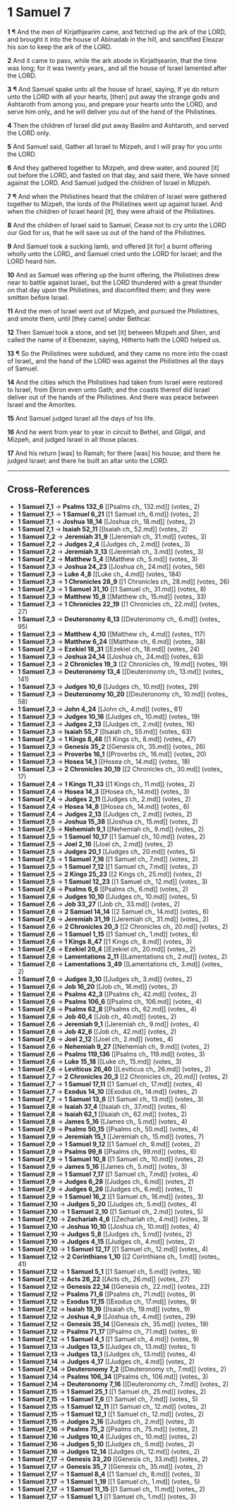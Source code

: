 # 1 Samuel 7

**1** ¶ And the men of Kirjathjearim came, and fetched up the ark of the LORD, and brought it into the house of Abinadab in the hill, and sanctified Eleazar his son to keep the ark of the LORD.

**2** And it came to pass, while the ark abode in Kirjathjearim, that the time was long; for it was twenty years_ and all the house of Israel lamented after the LORD.

**3** ¶ And Samuel spake unto all the house of Israel, saying, If ye do return unto the LORD with all your hearts, [then] put away the strange gods and Ashtaroth from among you, and prepare your hearts unto the LORD, and serve him only_ and he will deliver you out of the hand of the Philistines.

**4** Then the children of Israel did put away Baalim and Ashtaroth, and served the LORD only.

**5** And Samuel said, Gather all Israel to Mizpeh, and I will pray for you unto the LORD.

**6** And they gathered together to Mizpeh, and drew water, and poured [it] out before the LORD, and fasted on that day, and said there, We have sinned against the LORD. And Samuel judged the children of Israel in Mizpeh.

**7** ¶ And when the Philistines heard that the children of Israel were gathered together to Mizpeh, the lords of the Philistines went up against Israel. And when the children of Israel heard [it], they were afraid of the Philistines.

**8** And the children of Israel said to Samuel, Cease not to cry unto the LORD our God for us, that he will save us out of the hand of the Philistines.

**9** And Samuel took a sucking lamb, and offered [it for] a burnt offering wholly unto the LORD_ and Samuel cried unto the LORD for Israel; and the LORD heard him.

**10** And as Samuel was offering up the burnt offering, the Philistines drew near to battle against Israel_ but the LORD thundered with a great thunder on that day upon the Philistines, and discomfited them; and they were smitten before Israel.

**11** And the men of Israel went out of Mizpeh, and pursued the Philistines, and smote them, until [they came] under Bethcar.

**12** Then Samuel took a stone, and set [it] between Mizpeh and Shen, and called the name of it Ebenezer, saying, Hitherto hath the LORD helped us.

**13** ¶ So the Philistines were subdued, and they came no more into the coast of Israel_ and the hand of the LORD was against the Philistines all the days of Samuel.

**14** And the cities which the Philistines had taken from Israel were restored to Israel, from Ekron even unto Gath; and the coasts thereof did Israel deliver out of the hands of the Philistines. And there was peace between Israel and the Amorites.

**15** And Samuel judged Israel all the days of his life.

**16** And he went from year to year in circuit to Bethel, and Gilgal, and Mizpeh, and judged Israel in all those places.

**17** And his return [was] to Ramah; for there [was] his house; and there he judged Israel; and there he built an altar unto the LORD.

---

## Cross-References

- **1 Samuel 7_1** → **Psalms 132_6** [[Psalms ch_ 132.md]] (votes_ 2)
- **1 Samuel 7_1** → **1 Samuel 6_21** [[1 Samuel ch_ 6.md]] (votes_ 2)
- **1 Samuel 7_1** → **Joshua 18_14** [[Joshua ch_ 18.md]] (votes_ 2)
- **1 Samuel 7_1** → **Isaiah 52_11** [[Isaiah ch_ 52.md]] (votes_ 2)
- **1 Samuel 7_2** → **Jeremiah 31_9** [[Jeremiah ch_ 31.md]] (votes_ 3)
- **1 Samuel 7_2** → **Judges 2_4** [[Judges ch_ 2.md]] (votes_ 3)
- **1 Samuel 7_2** → **Jeremiah 3_13** [[Jeremiah ch_ 3.md]] (votes_ 3)
- **1 Samuel 7_2** → **Matthew 5_4** [[Matthew ch_ 5.md]] (votes_ 3)
- **1 Samuel 7_3** → **Joshua 24_23** [[Joshua ch_ 24.md]] (votes_ 56)
- **1 Samuel 7_3** → **Luke 4_8** [[Luke ch_ 4.md]] (votes_ 184)
- **1 Samuel 7_3** → **1 Chronicles 28_9** [[1 Chronicles ch_ 28.md]] (votes_ 26)
- **1 Samuel 7_3** → **1 Samuel 31_10** [[1 Samuel ch_ 31.md]] (votes_ 8)
- **1 Samuel 7_3** → **Matthew 15_8** [[Matthew ch_ 15.md]] (votes_ 33)
- **1 Samuel 7_3** → **1 Chronicles 22_19** [[1 Chronicles ch_ 22.md]] (votes_ 27)
- **1 Samuel 7_3** → **Deuteronomy 6_13** [[Deuteronomy ch_ 6.md]] (votes_ 95)
- **1 Samuel 7_3** → **Matthew 4_10** [[Matthew ch_ 4.md]] (votes_ 117)
- **1 Samuel 7_3** → **Matthew 6_24** [[Matthew ch_ 6.md]] (votes_ 38)
- **1 Samuel 7_3** → **Ezekiel 18_31** [[Ezekiel ch_ 18.md]] (votes_ 24)
- **1 Samuel 7_3** → **Joshua 24_14** [[Joshua ch_ 24.md]] (votes_ 63)
- **1 Samuel 7_3** → **2 Chronicles 19_3** [[2 Chronicles ch_ 19.md]] (votes_ 19)
- **1 Samuel 7_3** → **Deuteronomy 13_4** [[Deuteronomy ch_ 13.md]] (votes_ 141)
- **1 Samuel 7_3** → **Judges 10_6** [[Judges ch_ 10.md]] (votes_ 29)
- **1 Samuel 7_3** → **Deuteronomy 10_20** [[Deuteronomy ch_ 10.md]] (votes_ 58)
- **1 Samuel 7_3** → **John 4_24** [[John ch_ 4.md]] (votes_ 61)
- **1 Samuel 7_3** → **Judges 10_16** [[Judges ch_ 10.md]] (votes_ 19)
- **1 Samuel 7_3** → **Judges 2_13** [[Judges ch_ 2.md]] (votes_ 16)
- **1 Samuel 7_3** → **Isaiah 55_7** [[Isaiah ch_ 55.md]] (votes_ 63)
- **1 Samuel 7_3** → **1 Kings 8_48** [[1 Kings ch_ 8.md]] (votes_ 47)
- **1 Samuel 7_3** → **Genesis 35_2** [[Genesis ch_ 35.md]] (votes_ 26)
- **1 Samuel 7_3** → **Proverbs 16_1** [[Proverbs ch_ 16.md]] (votes_ 20)
- **1 Samuel 7_3** → **Hosea 14_1** [[Hosea ch_ 14.md]] (votes_ 18)
- **1 Samuel 7_3** → **2 Chronicles 30_19** [[2 Chronicles ch_ 30.md]] (votes_ 17)
- **1 Samuel 7_4** → **1 Kings 11_33** [[1 Kings ch_ 11.md]] (votes_ 2)
- **1 Samuel 7_4** → **Hosea 14_3** [[Hosea ch_ 14.md]] (votes_ 3)
- **1 Samuel 7_4** → **Judges 2_11** [[Judges ch_ 2.md]] (votes_ 2)
- **1 Samuel 7_4** → **Hosea 14_8** [[Hosea ch_ 14.md]] (votes_ 6)
- **1 Samuel 7_4** → **Judges 2_13** [[Judges ch_ 2.md]] (votes_ 2)
- **1 Samuel 7_5** → **Joshua 15_38** [[Joshua ch_ 15.md]] (votes_ 2)
- **1 Samuel 7_5** → **Nehemiah 9_1** [[Nehemiah ch_ 9.md]] (votes_ 2)
- **1 Samuel 7_5** → **1 Samuel 10_17** [[1 Samuel ch_ 10.md]] (votes_ 2)
- **1 Samuel 7_5** → **Joel 2_16** [[Joel ch_ 2.md]] (votes_ 2)
- **1 Samuel 7_5** → **Judges 20_1** [[Judges ch_ 20.md]] (votes_ 5)
- **1 Samuel 7_5** → **1 Samuel 7_16** [[1 Samuel ch_ 7.md]] (votes_ 2)
- **1 Samuel 7_5** → **1 Samuel 7_12** [[1 Samuel ch_ 7.md]] (votes_ 2)
- **1 Samuel 7_5** → **2 Kings 25_23** [[2 Kings ch_ 25.md]] (votes_ 2)
- **1 Samuel 7_5** → **1 Samuel 12_23** [[1 Samuel ch_ 12.md]] (votes_ 3)
- **1 Samuel 7_6** → **Psalms 6_6** [[Psalms ch_ 6.md]] (votes_ 2)
- **1 Samuel 7_6** → **Judges 10_10** [[Judges ch_ 10.md]] (votes_ 5)
- **1 Samuel 7_6** → **Job 33_27** [[Job ch_ 33.md]] (votes_ 2)
- **1 Samuel 7_6** → **2 Samuel 14_14** [[2 Samuel ch_ 14.md]] (votes_ 6)
- **1 Samuel 7_6** → **Jeremiah 31_19** [[Jeremiah ch_ 31.md]] (votes_ 2)
- **1 Samuel 7_6** → **2 Chronicles 20_3** [[2 Chronicles ch_ 20.md]] (votes_ 2)
- **1 Samuel 7_6** → **1 Samuel 1_15** [[1 Samuel ch_ 1.md]] (votes_ 6)
- **1 Samuel 7_6** → **1 Kings 8_47** [[1 Kings ch_ 8.md]] (votes_ 3)
- **1 Samuel 7_6** → **Ezekiel 20_4** [[Ezekiel ch_ 20.md]] (votes_ 2)
- **1 Samuel 7_6** → **Lamentations 2_11** [[Lamentations ch_ 2.md]] (votes_ 2)
- **1 Samuel 7_6** → **Lamentations 3_49** [[Lamentations ch_ 3.md]] (votes_ 2)
- **1 Samuel 7_6** → **Judges 3_10** [[Judges ch_ 3.md]] (votes_ 2)
- **1 Samuel 7_6** → **Job 16_20** [[Job ch_ 16.md]] (votes_ 2)
- **1 Samuel 7_6** → **Psalms 42_3** [[Psalms ch_ 42.md]] (votes_ 2)
- **1 Samuel 7_6** → **Psalms 106_6** [[Psalms ch_ 106.md]] (votes_ 4)
- **1 Samuel 7_6** → **Psalms 62_8** [[Psalms ch_ 62.md]] (votes_ 4)
- **1 Samuel 7_6** → **Job 40_4** [[Job ch_ 40.md]] (votes_ 2)
- **1 Samuel 7_6** → **Jeremiah 9_1** [[Jeremiah ch_ 9.md]] (votes_ 4)
- **1 Samuel 7_6** → **Job 42_6** [[Job ch_ 42.md]] (votes_ 2)
- **1 Samuel 7_6** → **Joel 2_12** [[Joel ch_ 2.md]] (votes_ 4)
- **1 Samuel 7_6** → **Nehemiah 9_27** [[Nehemiah ch_ 9.md]] (votes_ 2)
- **1 Samuel 7_6** → **Psalms 119_136** [[Psalms ch_ 119.md]] (votes_ 3)
- **1 Samuel 7_6** → **Luke 15_18** [[Luke ch_ 15.md]] (votes_ 3)
- **1 Samuel 7_6** → **Leviticus 26_40** [[Leviticus ch_ 26.md]] (votes_ 2)
- **1 Samuel 7_7** → **2 Chronicles 20_3** [[2 Chronicles ch_ 20.md]] (votes_ 2)
- **1 Samuel 7_7** → **1 Samuel 17_11** [[1 Samuel ch_ 17.md]] (votes_ 4)
- **1 Samuel 7_7** → **Exodus 14_10** [[Exodus ch_ 14.md]] (votes_ 2)
- **1 Samuel 7_7** → **1 Samuel 13_6** [[1 Samuel ch_ 13.md]] (votes_ 3)
- **1 Samuel 7_8** → **Isaiah 37_4** [[Isaiah ch_ 37.md]] (votes_ 6)
- **1 Samuel 7_8** → **Isaiah 62_1** [[Isaiah ch_ 62.md]] (votes_ 2)
- **1 Samuel 7_8** → **James 5_16** [[James ch_ 5.md]] (votes_ 4)
- **1 Samuel 7_9** → **Psalms 50_15** [[Psalms ch_ 50.md]] (votes_ 4)
- **1 Samuel 7_9** → **Jeremiah 15_1** [[Jeremiah ch_ 15.md]] (votes_ 7)
- **1 Samuel 7_9** → **1 Samuel 9_12** [[1 Samuel ch_ 9.md]] (votes_ 2)
- **1 Samuel 7_9** → **Psalms 99_6** [[Psalms ch_ 99.md]] (votes_ 6)
- **1 Samuel 7_9** → **1 Samuel 10_8** [[1 Samuel ch_ 10.md]] (votes_ 2)
- **1 Samuel 7_9** → **James 5_16** [[James ch_ 5.md]] (votes_ 3)
- **1 Samuel 7_9** → **1 Samuel 7_17** [[1 Samuel ch_ 7.md]] (votes_ 4)
- **1 Samuel 7_9** → **Judges 6_28** [[Judges ch_ 6.md]] (votes_ 2)
- **1 Samuel 7_9** → **Judges 6_26** [[Judges ch_ 6.md]] (votes_ 1)
- **1 Samuel 7_9** → **1 Samuel 16_2** [[1 Samuel ch_ 16.md]] (votes_ 3)
- **1 Samuel 7_10** → **Judges 5_20** [[Judges ch_ 5.md]] (votes_ 4)
- **1 Samuel 7_10** → **1 Samuel 2_10** [[1 Samuel ch_ 2.md]] (votes_ 5)
- **1 Samuel 7_10** → **Zechariah 4_6** [[Zechariah ch_ 4.md]] (votes_ 3)
- **1 Samuel 7_10** → **Joshua 10_10** [[Joshua ch_ 10.md]] (votes_ 4)
- **1 Samuel 7_10** → **Judges 5_8** [[Judges ch_ 5.md]] (votes_ 2)
- **1 Samuel 7_10** → **Judges 4_15** [[Judges ch_ 4.md]] (votes_ 2)
- **1 Samuel 7_10** → **1 Samuel 12_17** [[1 Samuel ch_ 12.md]] (votes_ 4)
- **1 Samuel 7_12** → **2 Corinthians 1_10** [[2 Corinthians ch_ 1.md]] (votes_ 41)
- **1 Samuel 7_12** → **1 Samuel 5_1** [[1 Samuel ch_ 5.md]] (votes_ 18)
- **1 Samuel 7_12** → **Acts 26_22** [[Acts ch_ 26.md]] (votes_ 27)
- **1 Samuel 7_12** → **Genesis 22_14** [[Genesis ch_ 22.md]] (votes_ 22)
- **1 Samuel 7_12** → **Psalms 71_6** [[Psalms ch_ 71.md]] (votes_ 9)
- **1 Samuel 7_12** → **Exodus 17_15** [[Exodus ch_ 17.md]] (votes_ 9)
- **1 Samuel 7_12** → **Isaiah 19_19** [[Isaiah ch_ 19.md]] (votes_ 9)
- **1 Samuel 7_12** → **Joshua 4_9** [[Joshua ch_ 4.md]] (votes_ 29)
- **1 Samuel 7_12** → **Genesis 35_14** [[Genesis ch_ 35.md]] (votes_ 19)
- **1 Samuel 7_12** → **Psalms 71_17** [[Psalms ch_ 71.md]] (votes_ 9)
- **1 Samuel 7_12** → **1 Samuel 4_1** [[1 Samuel ch_ 4.md]] (votes_ 9)
- **1 Samuel 7_13** → **Judges 13_5** [[Judges ch_ 13.md]] (votes_ 1)
- **1 Samuel 7_13** → **Judges 13_1** [[Judges ch_ 13.md]] (votes_ 4)
- **1 Samuel 7_14** → **Judges 4_17** [[Judges ch_ 4.md]] (votes_ 2)
- **1 Samuel 7_14** → **Deuteronomy 7_2** [[Deuteronomy ch_ 7.md]] (votes_ 2)
- **1 Samuel 7_14** → **Psalms 106_34** [[Psalms ch_ 106.md]] (votes_ 3)
- **1 Samuel 7_14** → **Deuteronomy 7_16** [[Deuteronomy ch_ 7.md]] (votes_ 2)
- **1 Samuel 7_15** → **1 Samuel 25_1** [[1 Samuel ch_ 25.md]] (votes_ 2)
- **1 Samuel 7_15** → **1 Samuel 7_6** [[1 Samuel ch_ 7.md]] (votes_ 5)
- **1 Samuel 7_15** → **1 Samuel 12_11** [[1 Samuel ch_ 12.md]] (votes_ 2)
- **1 Samuel 7_15** → **1 Samuel 12_1** [[1 Samuel ch_ 12.md]] (votes_ 2)
- **1 Samuel 7_15** → **Judges 2_16** [[Judges ch_ 2.md]] (votes_ 3)
- **1 Samuel 7_16** → **Psalms 75_2** [[Psalms ch_ 75.md]] (votes_ 2)
- **1 Samuel 7_16** → **Judges 10_4** [[Judges ch_ 10.md]] (votes_ 2)
- **1 Samuel 7_16** → **Judges 5_10** [[Judges ch_ 5.md]] (votes_ 2)
- **1 Samuel 7_16** → **Judges 12_14** [[Judges ch_ 12.md]] (votes_ 2)
- **1 Samuel 7_17** → **Genesis 33_20** [[Genesis ch_ 33.md]] (votes_ 2)
- **1 Samuel 7_17** → **Genesis 35_7** [[Genesis ch_ 35.md]] (votes_ 2)
- **1 Samuel 7_17** → **1 Samuel 8_4** [[1 Samuel ch_ 8.md]] (votes_ 3)
- **1 Samuel 7_17** → **1 Samuel 1_19** [[1 Samuel ch_ 1.md]] (votes_ 5)
- **1 Samuel 7_17** → **1 Samuel 11_15** [[1 Samuel ch_ 11.md]] (votes_ 2)
- **1 Samuel 7_17** → **1 Samuel 1_1** [[1 Samuel ch_ 1.md]] (votes_ 3)
